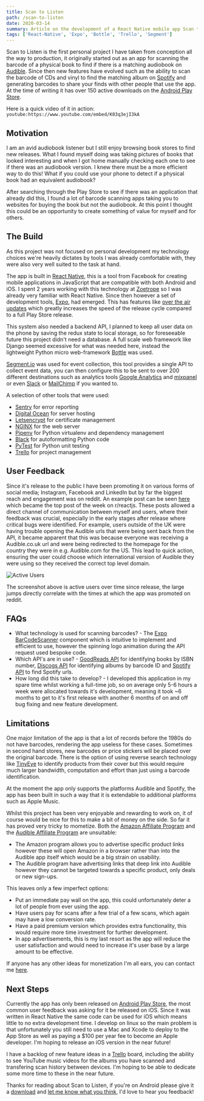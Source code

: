 ```yaml
---
title: Scan to Listen
path: /scan-to-listen
date: 2020-03-14
summary: Article on the development of a React Native mobile app Scan to Listen, for scanning books to find audiobooks on Audible and scanning CDs and vinyl to find albums on Spotify  
tags: ['React-Native', 'Expo', 'Bottle', 'Trello', 'Segment']
---
```


Scan to Listen is the first personal project I have taken from conception all the way to production, it originally started out as an app for scanning the barcode of a physical book to find if there is a matching audiobook on [Audible](https://www.audible.co.uk/). Since then new features have evolved such as the ability to scan the barcode of CDs and vinyl to find the matching album on [Spotify](https://www.spotify.com) and generating barcodes to share your finds with other people that use the app. At the time of writing it has over 150 active downloads on the [Android Play Store](https://play.google.com/store/apps/details?id=com.mitchellharle.scan_to_listen).

Here is a quick video of it in action:
`youtube:https://www.youtube.com/embed/K03q3ejI3kA`

## Motivation

I am an avid audiobook listener but I still enjoy browsing book stores to find new releases. What I found myself doing was taking pictures of books that looked interesting and when I got home manually checking each one to see if there was an audiobook version. I knew there must be a more efficient way to do this! What if you could use your phone to detect if a physical book had an equivalent audiobook?

After searching through the Play Store to see if there was an application that already did this, I found a lot of barcode scanning apps taking you to websites for buying the book but not the audiobook. At this point I thought this could be an opportunity to create something of value for myself and for others.

## The Build
As this project was not focused on personal development my technology choices we're heavily dictates by tools I was already comfortable with, they were also very well suited to the task at hand.

The app is built in [React Native](https://reactnative.dev/), this is a tool from Facebook for creating mobile applications in JavaScript that are compatible with both Android and iOS. I spent 2 years working with this technology at [Zoetrope](https://zoetrope.io) so I was already very familiar with React Native. Since then however a set of development tools, [Expo](https://expo.io/), had emerged. This has features like [over the air updates](https://docs.expo.io/versions/latest/guides/configuring-ota-updates/#__next) which greatly increases the speed of the release cycle compared to a full Play Store release.

This system also needed a backend API, I planned to keep all user data on the phone by saving the redux state to local storage, so for foreseeable future this project didn't need a database. A full scale web framework like Django seemed excessive for what was needed here, instead the lightweight Python micro web-framework [Bottle](https://bottlepy.org/docs/dev/) was used.

[Segment.io](https://segment.com/) was used for event collection, this tool provides a single API to collect event data, you can then configure this to be sent to over 200 different destinations such as analytics tools [Google Analytics](https://analytics.google.com) and [mixpanel](https://mixpanel.com/) or even [Slack](https://slack.com/intl/en-gb/) or [MailChimp](https://mailchimp.com/) if you wanted to.

A selection of other tools that were used:
 - [Sentry](https://sentry.io) for error reporting
 - [Digital Ocean](https://www.digitalocean.com/) for server hosting
 - [Letsencrypt](https://letsencrypt.org/) for certificate management
 - [NGINX](https://www.nginx.com/) for the web server
 - [Pipenv](https://github.com/pypa/pipenv) for Python virtualenv and dependency management
 - [Black](https://github.com/psf/black) for autoformatting Python code
 - [PyTest](https://docs.pytest.org/en/latest/) for Python unit testing
 - [Trello](https://trello.com/) for project management

## User Feedback
Since it's release to the public I have been promoting it on various forms of social media; Instagram, Facebook and LinkedIn but by far the biggest reach and engagement was on reddit. An example post can be seen [here](https://www.reddit.com/r/reactjs/comments/eu416p/scan_to_listen_react_native_app_for_scanning_cds/) which became the top post of the week on r/reactjs. These posts allowed a direct channel of communication between myself and users, where their feedback was crucial, especially in the early stages after release where critical bugs were identified. For example, users outside of the UK were having trouble opening the Audible urls that were being sent back from the API, it became apparent that this was because everyone was receiving a Audible.co.uk url and were being redirected to the homepage for the country they were in e.g. Audible.com for the US. This lead to quick action, ensuring the user could choose which international version of Audible they were using so they received the correct top level domain.

![Active Users](/active-users.png)

The screenshot above is active users over time since release, the large jumps directly correlate with the times at which the app was promoted on reddit.

## FAQs
 - What technology is used for scanning barcodes? - The [Expo BarCodeScanner](https://docs.expo.io/versions/latest/sdk/bar-code-scanner/) component which is intuitive to implement and efficient to use, however the spinning logo animation during the API request used bespoke code.
 - Which API's are in use? - [GoodReads API](https://www.goodreads.com/api) for identifying books by ISBN number, [Discogs API](https://www.discogs.com/developers) for identifying albums by barcode ID and [Spotify API](https://developer.spotify.com/documentation/web-api/) to find Spotify urls.
 - How long did this take to develop? - I developed this application in my spare time whilst working a full-time job, so on average only 5-6 hours a week were allocated towards it's development, meaning it took ~6 months to get to it's first release with another 6 months of on and off bug fixing and new feature development.

## Limitations
One major limitation of the app is that a lot of records before the 1980s do not have barcodes, rendering the app useless for these cases. Sometimes in second hand stores, new barcodes or price stickers will be placed over the original barcode. There is the option of using reverse search technology like [TinyEye](https://tineye.com/) to identify products from their cover but this would require much larger bandwidth, computation and effort than just using a barcode identification.

At the moment the app only supports the platforms Audible and Spotify, the app has been built in such a way that it is extendable to additional platforms such as Apple Music.

Whilst this project has been very enjoyable and rewarding to work on, it of course would be nice for this to make a bit of money on the side. So far it has proved very tricky to mometize. Both the [Amazon Affiliate Program](https://affiliate-program.amazon.co.uk/) and the [Audible Affiliate Program](https://www.audible.com/ep/affiliate-intro) are unsuitable:
 - The Amazon program allows you to advertise specific product links however these will open Amazon in a browser rather than into the Audible app itself which would be a big strain on usability.
 - The Audible program have advertising links that deep link into Audible however they cannot be targeted towards a specific product, only deals or new sign-ups.

This leaves only a few imperfect options:
 - Put an immediate pay wall on the app, this could unfortunately deter a lot of people from ever using the app.
 - Have users pay for scans after a few trial of a few scans, which again may have a low conversion rate.
 - Have a paid premium version which provides extra functionality, this would require more time investment for further development.
 - In app advertisements, this is my last resort as the app will reduce the user satisfaction and would need to increase it's user base by a large amount to be effective.

If anyone has any other ideas for monetization I'm all ears, you can contact me [here](mailto:mitch_10_4@hotmail.com).

## Next Steps
Currently the app has only been released on [Android Play Store](https://play.google.com/store/apps/details?id=com.mitchellharle.scan_to_listen), the most common user feedback was asking for it be released on iOS. Since it was written in React Native the same code can be used for iOS which means little to no extra development time. I develop on linux so the main problem is that unfortunately you still need to use a Mac and Xcode to deploy to the App Store as well as paying a $100 per year fee to become an Apple developer. I'm hoping to release an iOS version in the near future!

I have a backlog of new feature ideas in a [Trello](https://trello.com/) board, including the ability to see YouTube music videos for the albums you have scanned and transfering scan history between devices. I'm hoping to be able to dedicate some more time to these in the near future.

Thanks for reading about Scan to Listen, if you're on Android please give it a [download](https://play.google.com/store/apps/details?id=com.mitchellharle.scan_to_listen) and [let me know what you think](mailto:mitch_10_4@hotmail.com), I'd love to hear you feedback!
